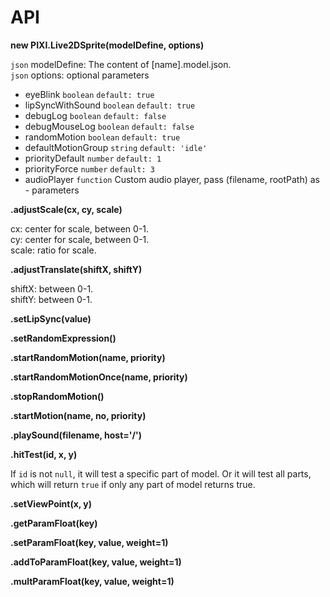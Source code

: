# API

**new PIXI.Live2DSprite(modelDefine, options)**

`json` modelDefine: The content of [name].model.json.<br>
`json` options: optional parameters

- eyeBlink `boolean` `default: true`
- lipSyncWithSound `boolean` `default: true`
- debugLog `boolean` `default: false`
- debugMouseLog `boolean` `default: false`
- randomMotion `boolean` `default: true`
- defaultMotionGroup `string` `default: 'idle'`
- priorityDefault `number` `default: 1`
- priorityForce `number` `default: 3`
- audioPlayer `function` Custom audio player, pass (filename, rootPath) as - parameters

**.adjustScale(cx, cy, scale)**

cx: center for scale, between 0-1.<br>
cy: center for scale, between 0-1.<br>
scale: ratio for scale.

**.adjustTranslate(shiftX, shiftY)**

shiftX: between 0-1.<br>
shiftY: between 0-1\.

**.setLipSync(value)**

**.setRandomExpression()**

**.startRandomMotion(name, priority)**

**.startRandomMotionOnce(name, priority)**

**.stopRandomMotion()**

**.startMotion(name, no, priority)**

**.playSound(filename, host='/')**

**.hitTest(id, x, y)**

If `id` is not `null`, it will test a specific part of model. Or it will test all parts, which will return `true` if only any part of model returns true.

**.setViewPoint(x, y)**

**.getParamFloat(key)**

**.setParamFloat(key, value, weight=1)**

**.addToParamFloat(key, value, weight=1)**

**.multParamFloat(key, value, weight=1)**
